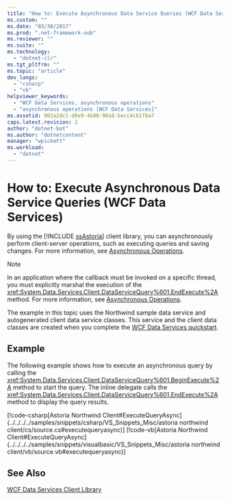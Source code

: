 ```yaml
---
title: "How to: Execute Asynchronous Data Service Queries (WCF Data Services)"
ms.custom: ""
ms.date: "03/30/2017"
ms.prod: ".net-framework-oob"
ms.reviewer: ""
ms.suite: ""
ms.technology: 
  - "dotnet-clr"
ms.tgt_pltfrm: ""
ms.topic: "article"
dev_langs: 
  - "csharp"
  - "vb"
helpviewer_keywords: 
  - "WCF Data Services, asynchronous operations"
  - "asynchronous operations [WCF Data Services]"
ms.assetid: 902a2dc1-d0e9-4b00-90a8-becc4cb1f6a7
caps.latest.revision: 2
author: "dotnet-bot"
ms.author: "dotnetcontent"
manager: "wpickett"
ms.workload: 
  - "dotnet"
---
```

# How to: Execute Asynchronous Data Service Queries (WCF Data Services)
By using the [!INCLUDE [ssAstoria](../../../../includes/ssastoria-md.md)] client library, you can asynchronously perform client-server operations, such as executing queries and saving changes. For more information, see [Asynchronous Operations](../../../../docs/framework/data/wcf/asynchronous-operations-wcf-data-services.md).  
  
> [!NOTE]
>  In an application where the callback must be invoked on a specific thread, you must explicitly marshal the execution of the <xref:System.Data.Services.Client.DataServiceQuery%601.EndExecute%2A> method. For more information, see [Asynchronous Operations](../../../../docs/framework/data/wcf/asynchronous-operations-wcf-data-services.md).  
  
 The example in this topic uses the Northwind sample data service and autogenerated client data service classes. This service and the client data classes are created when you complete the [WCF Data Services quickstart](../../../../docs/framework/data/wcf/quickstart-wcf-data-services.md).  
  
## Example  
 The following example shows how to execute an asynchronous query by calling the <xref:System.Data.Services.Client.DataServiceQuery%601.BeginExecute%2A> method to start the query. The inline delegate calls the <xref:System.Data.Services.Client.DataServiceQuery%601.EndExecute%2A> method to display the query results.  
  
 [!code-csharp[Astoria Northwind Client#ExecuteQueryAsync](../../../../samples/snippets/csharp/VS_Snippets_Misc/astoria northwind client/cs/source.cs#executequeryasync)]
 [!code-vb[Astoria Northwind Client#ExecuteQueryAsync](../../../../samples/snippets/visualbasic/VS_Snippets_Misc/astoria northwind client/vb/source.vb#executequeryasync)]  
  
## See Also  
 [WCF Data Services Client Library](../../../../docs/framework/data/wcf/wcf-data-services-client-library.md)
